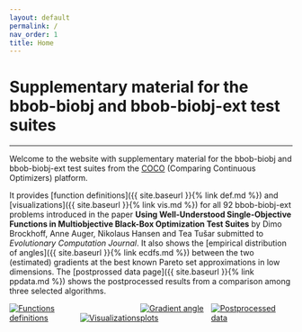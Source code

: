 ```yaml
---
layout: default
permalink: /
nav_order: 1
title: Home
---
```


# Supplementary material for the bbob-biobj and bbob-biobj-ext test suites  #
---
Welcome to the website with supplementary material for the bbob-biobj and bbob-biobj-ext test suites from the [COCO](https://github.com/numbbo/coco) (Comparing Continuous Optimizers) platform. 

It provides [function definitions]({{ site.baseurl }}{% link def.md %}) and [visualizations]({{ site.baseurl }}{% link vis.md %}) for all 92 bbob-biobj-ext problems introduced in the paper <strong>Using Well-Understood Single-Objective Functions in Multiobjective Black-Box Optimization Test Suites</strong> by   Dimo Brockhoff, Anne Auger, Nikolaus Hansen and Tea Tušar submitted to <cite>Evolutionary Computation Journal</cite>. It also shows the [empirical distribution of angles]({{ site.baseurl }}{% link ecdfs.md %}) between the two (estimated) gradients at the best known Pareto set approximations in low dimensions. The [postprossed data page]({{ site.baseurl }}{% link ppdata.md %}) shows the postprocessed results from a comparison among three selected algorithms.

<div width="100%">
<a href="/def"><img src="../assets/img/button-def.png" alt="Functions definitions" style="max-width: 25%; height: auto;"></a><a href="/vis"><img src="../assets/img/button-vis.png" alt="Visualizations" style="max-width: 25%; height: auto;"></a><a href="/ecdfs"><img src="../assets/img/button-ecdfs.png" alt="Gradient angle plots" style="max-width: 25%; height: auto;"></a><a href="/ppdata"><img src="../assets/img/button-ppdata.png" alt="Postprocessed data" style="max-width: 25%; height: auto;"></a>
</div>

<link rel="stylesheet" href="{{ '/assets/css/custom.css' | relative_url }}"/>
